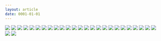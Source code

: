 ```yaml
---
layout: article
date: 0001-01-01
---
```


![](https://cdn.lewd.host/43rqo3wj.png)
![](https://cdn.lewd.host/iCMdh2k9.jpg)
![](https://cdn.lewd.host/43hef4xc.jpg)
![](https://cdn.lewd.host/J0X71HWr.jpg)
![](https://cdn.lewd.host/ytMSc1C0.jpg)
![](https://cdn.lewd.host/euhfmdxK.jpg)
![](https://cdn.lewd.host/wnVvu9P2.jpg)
![](https://cdn.lewd.host/4boECj6z.jpg)
![](https://cdn.lewd.host/BVrsHLRe.jpg)
![](https://cdn.lewd.host/0BmJnICV.jpg)
![](https://cdn.lewd.host/iu6eaCK2.jpg)
![](https://cdn.lewd.host/ZD3Hbpxy.jpg)
![](https://cdn.lewd.host/xxxuprCD.jpg)
![](https://cdn.lewd.host/QlkAedDw.jpg)
![](https://cdn.lewd.host/OovUV1XU.jpg)
![](https://cdn.lewd.host/Ek2Oq544.jpg)
![](https://cdn.lewd.host/JmIA2Kjh.jpg)
![](https://cdn.lewd.host/Y3DhNuEN.jpg)
![](https://cdn.lewd.host/NcYQYU4h.jpg)
![](https://cdn.lewd.host/6DaVGmMj.jpg)
![](https://cdn.lewd.host/7RXqae9s.jpg)
![](https://cdn.lewd.host/vfodg4He.jpg)
![](https://cdn.lewd.host/DcHNzggY.jpg)
![](https://cdn.lewd.host/3MxT3tKr.jpg)
![](https://cdn.lewd.host/o6CT4YZo.jpg)
![](https://cdn.lewd.host/YXEcqO53.jpg)
![](https://cdn.lewd.host/lUarjf3a.jpg)